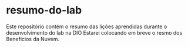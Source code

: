 # resumo-do-lab
Este repositório contém o resumo das lições aprendidas durante o desenvolvimento do lab na DIO
Estarei colocando em breve o resmo dos Beneficios da Nuvem.
